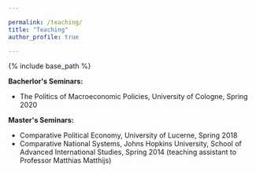 ```yaml
---

permalink: /teaching/
title: "Teaching"
author_profile: true

---
```


{% include base_path %}


**Bacherlor's Seminars:**
* The Politics of Macroeconomic Policies, University of Cologne, Spring 2020

**Master's Seminars:**

* Comparative Political Economy, University of Lucerne, Spring 2018
* Comparative National Systems, Johns Hopkins University, School of Advanced International Studies, Spring 2014 (teaching assistant to Professor Matthias Matthijs)